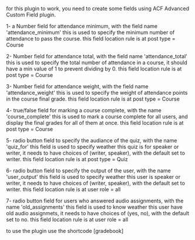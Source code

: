 for this plugin to work, you need to create some fields using ACF Advanced Custom Field plugin.

1- a Number field for attendance minimum, with the field name 'attendance_minimum'
this is used to specify the minimum number of attendance to pass the course.
this field location rule is at post type = Course

2- Number field for attendance total, with the field name 'attendance_total'
this is used to specify the total number of attendance in a course, it should have a min value of 1 to prevent dividing by 0.
this field location rule is at post type = Course

3- Number field for attendance weight, with the field name 'attendance_weight'
this is used to specify the weight of attendance points in the course final grade.
this field location rule is at post type = Course

4- true/false field for marking a course complete, with the name 'course_complete'
this is used to mark a course complete for all users, and display the final grades for all of them at once.
this field location rule is at post type = Course

5- radio button field to specify the audiance of the quiz, with the name 'quiz_for'
this field is used to specify weather this quiz is for speaker or writer, it needs to have choices of (writer, speaker), with the default set to writer.
this field location rule is at post type = Quiz

6- radio button field to specify the output of the user, with the name 'user_output'
this field is used to specify weather this user is speaker or writer, it needs to have choices of (writer, speaker), with the default set to writer.
this field location rule is at user role = all

7- radio button field for users who answered audio assignments, with the name 'old_assignments'
this field is used to know weather this user have old audio assignmets, it needs to have choices of (yes, no), with the default set to no.
this field location rule is at user role = all

to use the plugin use the shortcode [gradebook]
